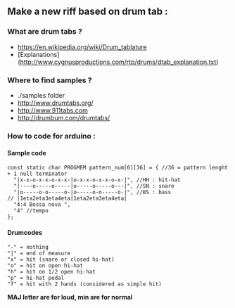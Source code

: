 
## Make a new riff based on drum tab : 

### What are drum tabs ?

* https://en.wikipedia.org/wiki/Drum_tablature
* [Explanations] (http://www.cygnusproductions.com/rtp/drums/dtab_explanation.txt)


### Where to find samples ? 

* ./samples folder
* http://www.drumtabs.org/
* http://www.911tabs.com
* http://drumbum.com/drumtabs/


### How to code for arduino : 

#### Sample code
```
const static char PROGMEM pattern_num[6][36] = { //36 = pattern lenght + 1 null terminator
  "|x-x-o-x-x-o-x-x-|o-x-x-o-x-x-o-x-|", //HH : hit-hat
  "|----o-----o-----|o-----o-----o---|", //SN : snare
  "|o-----o-o-----o-|o-----o-o-----o-|", //BS : bass
// |1eta2eta3eta4eta|1eta2eta3eta4eta|
  "4:4 Bossa nova ",
  "4" //tempo
};
```


#### Drumcodes 
```
"-" = nothing
"|" = end of measure
"x" = hit (snare or closed hi-hat)
"o" = hit on open hi-hat
"h" = hit on 1/2 open hi-hat
"p" = hi-hat pedal
"f" = hit with 2 hands (considered as simple hit)
```

**MAJ letter are for loud, min are for normal**
